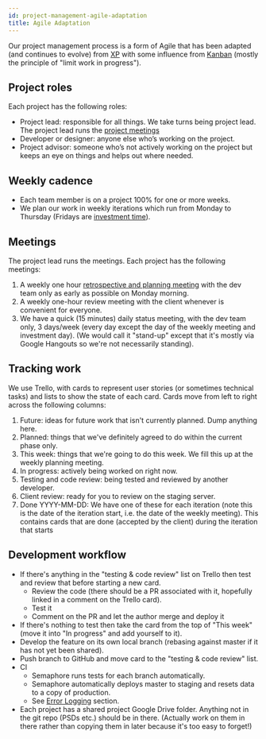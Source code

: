 ```yaml
---
id: project-management-agile-adaptation
title: Agile Adaptation
---
```


Our project management process is a form of Agile that has been adapted (and continues to evolve) from [XP](http://www.extremeprogramming.org/rules.html) with some influence from [Kanban](https://leankit.com/learn/kanban/what-is-kanban/) (mostly the principle of "limit work in progress").

## Project roles

Each project has the following roles:

* Project lead: responsible for all things. We take turns being project lead. The project lead runs the [project meetings](#meetings)
* Developer or designer: anyone else who’s working on the project.
* Project advisor: someone who’s not actively working on the project but keeps an eye on things and helps out where needed.

## Weekly cadence

* Each team member is on a project 100% for one or more weeks.
* We plan our work in weekly iterations which run from Monday to Thursday (Fridays are [investment time](dev-investment-time.html)).

## Meetings

The project lead runs the meetings. Each project has the following meetings:

1. A weekly one hour [retrospective and planning meeting](project-management-retrospective-planning.html) with the dev team only as early as possible on Monday morning.
1. A weekly one-hour review meeting with the client whenever is convenient for everyone.
1. We have a quick (15 minutes) daily status meeting, with the dev team only, 3 days/week (every day except the day of the weekly meeting and investment day). (We would call it "stand-up" except that it's mostly via Google Hangouts so we're not necessarily standing).

## Tracking work

We use Trello, with cards to represent user stories (or sometimes technical tasks) and lists to show the state of each card. Cards move from left to right across the following columns:

1. Future: ideas for future work that isn't currently planned. Dump anything here.
1. Planned: things that we've definitely agreed to do within the current phase only.
1. This week: things that we're going to do this week. We fill this up at the weekly planning meeting.
1. In progress: actively being worked on right now.
1. Testing and code review: being tested and reviewed by another developer.
1. Client review: ready for you to review on the staging server.
1. Done YYYY-MM-DD: We have one of these for each iteration (note this is the date of the iteration start, i.e. the date of the weekly meeting). This contains cards that are done (accepted by the client) during the iteration that starts

## Development workflow

* If there's anything in the "testing & code review" list on Trello then test and review that before starting a new card.
  * Review the code (there should be a PR associated with it, hopefully linked in a comment on the Trello card).
  * Test it
  * Comment on the PR and let the author merge and deploy it
* If there's nothing to test then take the card from the top of "This week" (move it into "In progress" and add yourself to it).
* Develop the feature on its own local branch (rebasing against master if it has not yet been shared).
* Push branch to GitHub and move card to the "testing & code review" list.
* CI
  * Semaphore runs tests for each branch automatically.
  * Semaphore automatically deploys master to staging and resets data to a copy of production.
  * See [Error Logging](new-app-setup-error-logging.html) section.
* Each project has a shared project Google Drive folder. Anything not in the git repo (PSDs etc.) should be in there. (Actually work on them in there rather than copying them in later because it's too easy to forget!)
